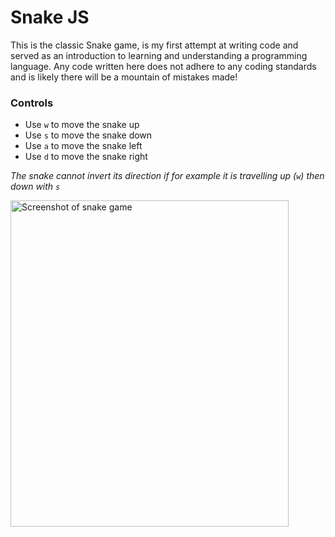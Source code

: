 # Snake JS

This is the classic Snake game, is my first attempt at writing code and served as an introduction to learning and understanding a programming language. Any code written here does not adhere to any coding standards and is likely there will be a mountain of mistakes made!

### Controls

- Use `w` to move the snake up
- Use `s` to move the snake down
- Use `a` to move the snake left
- Use `d` to move the snake right

_The snake cannot invert its direction if for example it is travelling up (`w`) then down with `s`_

<img src="https://camo.githubusercontent.com/723cf2cffee33103722ca31ebcc2f5a6313bab9229a2a83de8a06d415cb20a17/68747470733a2f2f692e6962622e636f2f384d6d52674e5a2f53637265656e73686f742d323032332d30312d30332d61742d32302d35322d34392e706e67" alt="Screenshot of snake game" data-canonical-src="https://i.ibb.co/8MmRgNZ/Screenshot-2023-01-03-at-20-52-49.png" style="max-width: 100%;" width="445" height="522">